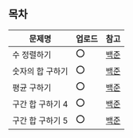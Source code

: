 ## 목차
|문제명|업로드|참고|
|-----|----|----|
|수 정렬하기|⭕|[백준](https://www.acmicpc.net/problem/2750)
|숫자의 합 구하기|⭕|[백준](https://www.acmicpc.net/problem/11720)
|평균 구하기|⭕|[백준](https://www.acmicpc.net/problem/1546)
|구간 합 구하기 4|⭕|[백준](https://www.acmicpc.net/problem/11659)
|구간 합 구하기 5|⭕|[백준](https://www.acmicpc.net/problem/11660)